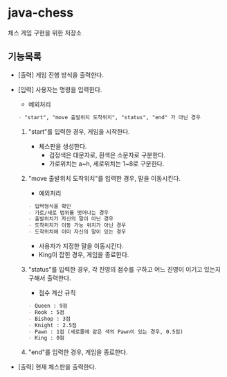 # java-chess
체스 게임 구현을 위한 저장소


## 기능목록


- [출력] 게임 진행 방식을 출력한다.

- [입력] 사용자는 명령을 입력한다.

  - 예외처리

  ```markdown
  - "start", "move 출발위치 도착위치", "status", "end" 가 아닌 경우
  ```

  1. "start"를 입력한 경우, 게임을 시작한다.

     - 체스판을 생성한다.
       - 검정색은 대문자로, 흰색은 소문자로 구분한다.
       - 가로위치는 a~h, 세로위치는 1~8로 구분한다.

  2. "move 출발위치 도착위치"를 입력한 경우, 말을 이동시킨다.

     - 예외처리

     ```markdown
     - 입력형식을 확인
     - 가로/세로 범위를 벗어나는 경우
     - 출발위치가 자신의 말이 아닌 경우
     - 도착위치가 이동 가능 위치가 아닌 경우
     - 도착위치에 이미 자신의 말이 있는 경우
     ```

     - 사용자가 지정한 말을 이동시킨다.
     - King이 잡힌 경우, 게임을 종료한다.

  3. "status"를 입력한 경우, 각 진영의 점수를 구하고 어느 진영이 이기고 있는지 구해서 출력한다.

     - 점수 계산 규칙

     ```markdown
     - Queen : 9점
     - Rook : 5점
     - Bishop : 3점
     - Knight : 2.5점
     - Pawn : 1점 (세로줄에 같은 색의 Pawn이 있는 경우, 0.5점)
     - King : 0점
     ```

  4. "end"를 입력한 경우, 게임을 종료한다.

- [출력] 현재 체스판을 출력한다.